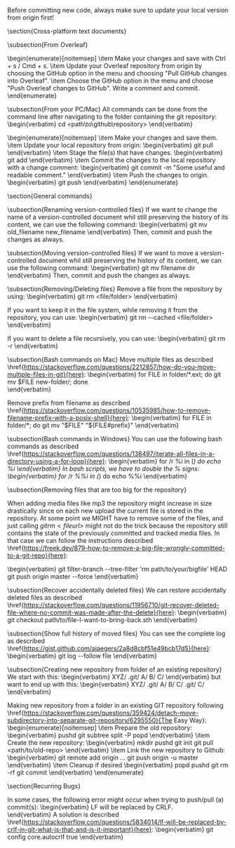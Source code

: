 Before committing new code, always make sure to update your local version from origin first!

\section{Cross-platform text documents}

\subsection{From Overleaf}

\begin{enumerate}[noitemsep]
    \item Make your changes and save with Ctrl + s / Cmd + s.
    \item Update your Overleaf repository from origin by choosing the GitHub option in the menu and choosing "Pull GitHub changes into Overleaf".
    \item Choose the GitHub option in the menu and choose "Push Overleaf changes to GitHub". Write a comment and commit.
\end{enumerate}

\subsection{From your PC/Mac}
All commands can be done from the command line after navigating to the folder containing the git repository:
\begin{verbatim}
cd <path\to\github\repository>
\end{verbatim}

\begin{enumerate}[noitemsep]
    \item Make your changes and save them.
    \item Update your local repository from origin:
    \begin{verbatim}
git pull   
    \end{verbatim}
    \item Stage the file(s) that have changes.
    \begin{verbatim}
git add <name-of-file>
    \end{verbatim}
    \item Commit the changes to the local repository with a change comment:
    \begin{verbatim}
git commit -m "Some useful and readable comment."
    \end{verbatim}
    \item Push the changes to origin.
    \begin{verbatim}
git push
    \end{verbatim}
\end{enumerate}

\section{General commands}

\subsection{Renaming version-controlled files}
If we want to change the name of a version-controlled document whil still preserving the history of its content, we can use the following command:
\begin{verbatim}
git mv old_filename new_filename
\end{verbatim}
Then, commit and push the changes as always.

\subsection{Moving version-controlled files}
If we want to move a version-controlled document whil still preserving the history of its content, we can use the following command:
\begin{verbatim}
git mv filename dir
\end{verbatim}
Then, commit and push the changes as always.

\subsection{Removing/Deleting files}
Remove a file from the repository by using:
\begin{verbatim}
git rm <file/folder>
\end{verbatim}

If you want to keep it in the file system, while removing it from the repository, you can use:
\begin{verbatim}
git rm --cached <file/folder>
\end{verbatim}

If you want to delete a file recursively, you can use:
\begin{verbatim}
git rm -r <folder>
\end{verbatim}

\subsection{Bash commands on Mac}
Move multiple files as described \href{https://stackoverflow.com/questions/2212857/how-do-you-move-multiple-files-in-git}{here}:
\begin{verbatim}
for FILE in folder/*.ext; do git mv $FILE new-folder/; done    
\end{verbatim}

Remove prefix from filename as described \href{https://stackoverflow.com/questions/10535985/how-to-remove-filename-prefix-with-a-posix-shell}{here}:
\begin{verbatim}
for FILE in folder/*; do git mv "$FILE" "${FILE#prefix}"
\end{verbatim}

\subsection{Bash commands in Windows}
You can use the following bash commands as described \href{https://stackoverflow.com/questions/138497/iterate-all-files-in-a-directory-using-a-for-loop}{here}:
\begin{verbatim}
for /r %i in (*) do echo %i
\end{verbatim}
In bash scripts, we have to double the % signs:
\begin{verbatim}
for /r %%i in (*) do echo %%i
\end{verbatim}

\subsection{Removing files that are too big for the repository}

When adding media files like mp3 the repository might increase in size drastically since on each new upload the current file is stored in the repository. At some point we MIGHT have to remove some of the files, and just calling $git rm <file url>$ might not do the trick because the repository still contains the state of the previously committed and tracked media files. In that case we can follow the instructions described 
\href{https://freek.dev/879-how-to-remove-a-big-file-wrongly-committed-to-a-git-repo}{here}:

\begin{verbatim}
git filter-branch --tree-filter 'rm path/to/your/bigfile' HEAD
git push origin master --force
\end{verbatim}

\subsection{Recover accidentally deleted files}
We can restore accidentally deleted files as described \href{https://stackoverflow.com/questions/11956710/git-recover-deleted-file-where-no-commit-was-made-after-the-delete}{here}:
\begin{verbatim}
git checkout path/to/file-I-want-to-bring-back.sth
\end{verbatim}

\subsection{Show full history of moved files}
You can see the complete log as described \href{https://gist.github.com/ajaegers/2a8d8cbf51e49bcb17d5}{here}:
\begin{verbatim}
git log --follow file
\end{verbatim}

\subsection{Creating new repository from folder of an existing repository}
We start with this:
\begin{verbatim}
XYZ/
  .git/
  A/
  B/
  C/
\end{verbatim}
but want to end up with this:
\begin{verbatim}
XYZ/
  .git/
  A/
  B/
C/
  .git/
  C/
\end{verbatim}

Making new repository from a folder in an existing GIT repository following \href{https://stackoverflow.com/questions/359424/detach-move-subdirectory-into-separate-git-repository/6295550}{The Easy Way}:
\begin{enumerate}[noitemsep]
  \item Prepare the old repository:
  \begin{verbatim}
pushd <old-repo>
git subtree split -P <folder> <new-branch>
popd
  \end{verbatim}
  \item Create the new repository:
  \begin{verbatim}
mkdir <new-repo>
pushd <new-repo>
git init
git pull <path/to/old-repo> <new-branch>
  \end{verbatim}
  \item Link the new repository to Github:
  \begin{verbatim}
git remote add origin ...
git push origin -u master
  \end{verbatim}
  \item Cleanup if desired
  \begin{verbatim}
popd
pushd <old-repo>
git rm -rf <folder>
git commit
  \end{verbatim}
\end{enumerate}



\section{Recurring Bugs}

In some cases, the following error might occur when trying to push/pull (a) commit(s):
\begin{verbatim}
LF will be replaced by CRLF.    
\end{verbatim}
A solution is described \href{https://stackoverflow.com/questions/5834014/lf-will-be-replaced-by-crlf-in-git-what-is-that-and-is-it-important}{here}:
\begin{verbatim}
git config core.autocrlf true
\end{verbatim}

